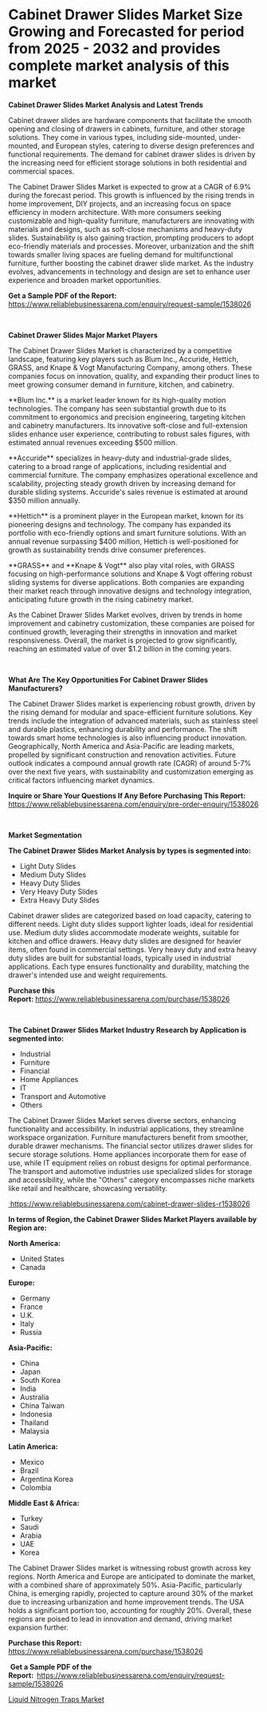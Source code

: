 <p><h1>Cabinet Drawer Slides Market Size Growing and Forecasted for period from 2025 - 2032 and provides complete market analysis of this market</h1></p><p><strong>Cabinet Drawer Slides Market Analysis and Latest Trends</strong></p>
<p><p>Cabinet drawer slides are hardware components that facilitate the smooth opening and closing of drawers in cabinets, furniture, and other storage solutions. They come in various types, including side-mounted, under-mounted, and European styles, catering to diverse design preferences and functional requirements. The demand for cabinet drawer slides is driven by the increasing need for efficient storage solutions in both residential and commercial spaces.</p><p>The Cabinet Drawer Slides Market is expected to grow at a CAGR of 6.9% during the forecast period. This growth is influenced by the rising trends in home improvement, DIY projects, and an increasing focus on space efficiency in modern architecture. With more consumers seeking customizable and high-quality furniture, manufacturers are innovating with materials and designs, such as soft-close mechanisms and heavy-duty slides. Sustainability is also gaining traction, prompting producers to adopt eco-friendly materials and processes. Moreover, urbanization and the shift towards smaller living spaces are fueling demand for multifunctional furniture, further boosting the cabinet drawer slide market. As the industry evolves, advancements in technology and design are set to enhance user experience and broaden market opportunities.</p></p>
<p><strong>Get a Sample PDF of the Report:&nbsp;</strong> <a href="https://www.reliablebusinessarena.com/enquiry/request-sample/1538026?utm_campaign=2793&utm_medium=2&utm_source=Github&utm_content=ia&utm_term=10042025&utm_id=cabinet-drawer-slides">https://www.reliablebusinessarena.com/enquiry/request-sample/1538026</a></p>
<p>&nbsp;</p>
<p><strong>Cabinet Drawer Slides Major Market Players</strong></p>
<p><p>The Cabinet Drawer Slides Market is characterized by a competitive landscape, featuring key players such as Blum Inc., Accuride, Hettich, GRASS, and Knape & Vogt Manufacturing Company, among others. These companies focus on innovation, quality, and expanding their product lines to meet growing consumer demand in furniture, kitchen, and cabinetry.</p><p>**Blum Inc.** is a market leader known for its high-quality motion technologies. The company has seen substantial growth due to its commitment to ergonomics and precision engineering, targeting kitchen and cabinetry manufacturers. Its innovative soft-close and full-extension slides enhance user experience, contributing to robust sales figures, with estimated annual revenues exceeding $500 million.</p><p>**Accuride** specializes in heavy-duty and industrial-grade slides, catering to a broad range of applications, including residential and commercial furniture. The company emphasizes operational excellence and scalability, projecting steady growth driven by increasing demand for durable sliding systems. Accuride's sales revenue is estimated at around $350 million annually.</p><p>**Hettich** is a prominent player in the European market, known for its pioneering designs and technology. The company has expanded its portfolio with eco-friendly options and smart furniture solutions. With an annual revenue surpassing $400 million, Hettich is well-positioned for growth as sustainability trends drive consumer preferences.</p><p>**GRASS** and **Knape & Vogt** also play vital roles, with GRASS focusing on high-performance solutions and Knape & Vogt offering robust sliding systems for diverse applications. Both companies are expanding their market reach through innovative designs and technology integration, anticipating future growth in the rising cabinetry market.</p><p>As the Cabinet Drawer Slides Market evolves, driven by trends in home improvement and cabinetry customization, these companies are poised for continued growth, leveraging their strengths in innovation and market responsiveness. Overall, the market is projected to grow significantly, reaching an estimated value of over $1.2 billion in the coming years.</p></p>
<p>&nbsp;</p>
<p><strong>What Are The Key Opportunities For Cabinet Drawer Slides Manufacturers?</strong></p>
<p><p>The Cabinet Drawer Slides market is experiencing robust growth, driven by the rising demand for modular and space-efficient furniture solutions. Key trends include the integration of advanced materials, such as stainless steel and durable plastics, enhancing durability and performance. The shift towards smart home technologies is also influencing product innovation. Geographically, North America and Asia-Pacific are leading markets, propelled by significant construction and renovation activities. Future outlook indicates a compound annual growth rate (CAGR) of around 5-7% over the next five years, with sustainability and customization emerging as critical factors influencing market dynamics.</p></p>
<p><strong>Inquire or Share Your Questions If Any Before Purchasing This Report:</strong> <a href="https://www.reliablebusinessarena.com/enquiry/pre-order-enquiry/1538026?utm_campaign=2793&utm_medium=2&utm_source=Github&utm_content=ia&utm_term=10042025&utm_id=cabinet-drawer-slides">https://www.reliablebusinessarena.com/enquiry/pre-order-enquiry/1538026</a></p>
<p>&nbsp;</p>
<p><strong>Market Segmentation</strong></p>
<p><strong>The Cabinet Drawer Slides Market Analysis by types is segmented into:</strong></p>
<p><ul><li>Light Duty Slides</li><li>Medium Duty Slides</li><li>Heavy Duty Slides</li><li>Very Heavy Duty Slides</li><li>Extra Heavy Duty Slides</li></ul></p>
<p><p>Cabinet drawer slides are categorized based on load capacity, catering to different needs. Light duty slides support lighter loads, ideal for residential use. Medium duty slides accommodate moderate weights, suitable for kitchen and office drawers. Heavy duty slides are designed for heavier items, often found in commercial settings. Very heavy duty and extra heavy duty slides are built for substantial loads, typically used in industrial applications. Each type ensures functionality and durability, matching the drawer's intended use and weight requirements.</p></p>
<p><strong>Purchase this Report:&nbsp;</strong><a href="https://www.reliablebusinessarena.com/purchase/1538026?utm_campaign=2793&utm_medium=2&utm_source=Github&utm_content=ia&utm_term=10042025&utm_id=cabinet-drawer-slides">https://www.reliablebusinessarena.com/purchase/1538026</a></p>
<p>&nbsp;</p>
<p><strong>The Cabinet Drawer Slides Market Industry Research by Application is segmented into:</strong></p>
<p><ul><li>Industrial</li><li>Furniture</li><li>Financial</li><li>Home Appliances</li><li>IT</li><li>Transport and Automotive</li><li>Others</li></ul></p>
<p><p>The Cabinet Drawer Slides Market serves diverse sectors, enhancing functionality and accessibility. In industrial applications, they streamline workspace organization. Furniture manufacturers benefit from smoother, durable drawer mechanisms. The financial sector utilizes drawer slides for secure storage solutions. Home appliances incorporate them for ease of use, while IT equipment relies on robust designs for optimal performance. The transport and automotive industries use specialized slides for storage and accessibility, while the "Others" category encompasses niche markets like retail and healthcare, showcasing versatility.</p></p>
<p><a href="https://www.reliablebusinessarena.com/cabinet-drawer-slides-r1538026?utm_campaign=2793&utm_medium=2&utm_source=Github&utm_content=ia&utm_term=10042025&utm_id=cabinet-drawer-slides">&nbsp;https://www.reliablebusinessarena.com/cabinet-drawer-slides-r1538026</a></p>
<p><strong>In terms of Region, the Cabinet Drawer Slides Market Players available by Region are:</strong></p>
<p>
    <p> <strong> North America: </strong>
        <ul>
            <li>United States</li>
            <li>Canada</li>
        </ul>
        </p> 
    <p> <strong> Europe: </strong>
        <ul>
            <li>Germany</li>
            <li>France</li>
            <li>U.K.</li>
            <li>Italy</li>
            <li>Russia</li>
        </ul>
        </p> 
    <p> <strong> Asia-Pacific: </strong>
        <ul>
            <li>China</li>
            <li>Japan</li>
            <li>South Korea</li>
            <li>India</li>
            <li>Australia</li>
            <li>China Taiwan</li>
            <li>Indonesia</li>
            <li>Thailand</li>
            <li>Malaysia</li>
        </ul>
        </p> 
    <p> <strong> Latin America: </strong>
        <ul>
            <li>Mexico</li>
            <li>Brazil</li>
            <li>Argentina Korea</li>
            <li>Colombia</li>
        </ul>
        </p> 
    <p> <strong> Middle East & Africa: </strong>
        <ul>
            <li>Turkey</li>
            <li>Saudi</li>
            <li>Arabia</li>
            <li>UAE</li>
            <li>Korea</li>
        </ul>
    </p>
    </p>
<p><p>The Cabinet Drawer Slides market is witnessing robust growth across key regions. North America and Europe are anticipated to dominate the market, with a combined share of approximately 50%. Asia-Pacific, particularly China, is emerging rapidly, projected to capture around 30% of the market due to increasing urbanization and home improvement trends. The USA holds a significant portion too, accounting for roughly 20%. Overall, these regions are poised to lead in innovation and demand, driving market expansion further.</p></p>
<p><strong>Purchase this Report: </strong><a href="https://www.reliablebusinessarena.com/purchase/1538026?utm_campaign=2793&utm_medium=2&utm_source=Github&utm_content=ia&utm_term=10042025&utm_id=cabinet-drawer-slides">https://www.reliablebusinessarena.com/purchase/1538026</a></p>
<p>&nbsp;<strong>Get a Sample PDF of the Report:&nbsp;&nbsp;</strong><a href="https://www.reliablebusinessarena.com/enquiry/request-sample/1538026?utm_campaign=2793&utm_medium=2&utm_source=Github&utm_content=ia&utm_term=10042025&utm_id=cabinet-drawer-slides">https://www.reliablebusinessarena.com/enquiry/request-sample/1538026</a></p>
<p><strong></strong></p>
<p><p><a href="https://github.com/wycheelwayeu/Market-Research-Report-List-1/blob/main/liquid-nitrogen-traps-market.md?utm_campaign=2793&utm_medium=2&utm_source=Github&utm_content=ia&utm_term=10042025&utm_id=cabinet-drawer-slides">Liquid Nitrogen Traps Market</a></p></p>